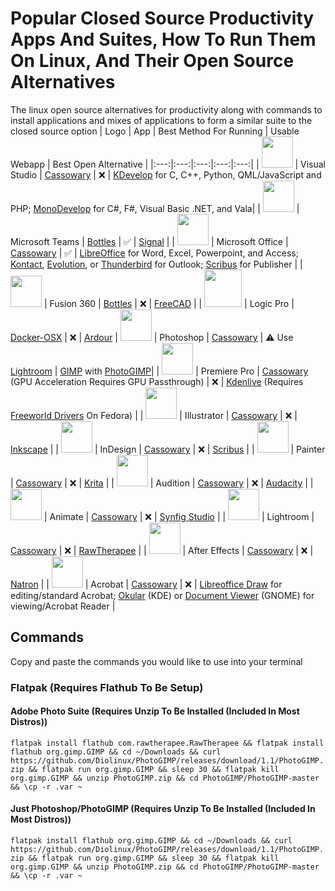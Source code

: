 # Popular Closed Source Productivity Apps And Suites, How To Run Them On Linux, And Their Open Source Alternatives
The linux open source alternatives for productivity along with commands to install applications and mixes of applications to form a similar suite to the closed source option
| Logo | App | Best Method For Running | Usable Webapp | Best Open Alternative |
|:---:|:---:|:---:|:---:|:---:|
| <img src="https://gdm-catalog-fmapi-prod.imgix.net/ProductLogo/1b6d695a-be0d-4aaf-920f-675585b5bb9c.png?auto=format&ixlib=react-9.0.3&w=1074" width="50"> | Visual Studio | [Cassowary](https://github.com/casualsnek/cassowary) | ❌ | [KDevelop](https://kdevelop.org/) for C, C++, Python, QML/JavaScript and PHP; [MonoDevelop](https://www.monodevelop.com/) for C#, F#, Visual Basic .NET, and Vala|
| <img src="https://iconape.com/wp-content/png_logo_vector/microsoft-teams.png" width="50"> | Microsoft Teams | [Bottles](https://usebottles.com/) | ✅ | [Signal](https://flathub.org/apps/org.signal.Signal) |
| <img src="https://clipground.com/images/clipart-no-office-2013-7.png" height="50"> | Microsoft Office | [Cassowary](https://github.com/casualsnek/cassowary) | ✅ | [LibreOffice](https://www.libreoffice.org/) for Word, Excel, Powerpoint, and Access; [Kontact](https://kontact.kde.org/), [Evolution](https://wiki.gnome.org/Apps/Evolution/), or [Thunderbird](https://www.thunderbird.net/en-US/) for Outlook; [Scribus](https://www.scribus.net/) for Publisher |
| <img src="https://cdn.shopify.com/s/files/1/0246/0798/1613/products/autodesk-fusion-360-small-social-400_2000x.png?v=1650012030" width="50"> | Fusion 360 | [Bottles](https://usebottles.com/) | ❌ | [FreeCAD](https://www.freecad.org/index.php) |
| <img src="https://cdn.jim-nielsen.com/macos/1024/logic-pro-2020-12-10.png" width="60"> | Logic Pro | [Docker-OSX](https://github.com/sickcodes/Docker-OSX) | ❌ | [Ardour](https://ardour.org/)
| <img src="https://www.adobe.com/content/dam/cc/icons/photoshop.svg" width="50"> | Photoshop | [Cassowary](https://github.com/casualsnek/cassowary) | ⚠ Use [Lightroom](https://lightroom.adobe.com/) | [GIMP](https://www.gimp.org/) with [PhotoGIMP](https://github.com/Diolinux/PhotoGIMP)|
| <img src="https://www.adobe.com/content/dam/cc/icons/premiere.svg" width="50"> | Premiere Pro | [Cassowary](https://github.com/casualsnek/cassowary) (GPU Acceleration Requires GPU Passthrough) | ❌ | [Kdenlive](https://kdenlive.org/en/) (Requires [Freeworld Drivers](/pages/micropages/Kdenlive%20Hardware%20Acceleration%20On%20Fedora.md) On Fedora) |
| <img src="https://www.adobe.com/content/dam/cc/icons/illustrator.svg" width="50"> | Illustrator | [Cassowary](https://github.com/casualsnek/cassowary) | ❌ | [Inkscape](https://inkscape.org/) |
| <img src="https://www.adobe.com/content/dam/cc/icons/indesign.svg" width="50"> | InDesign | [Cassowary](https://github.com/casualsnek/cassowary) | ❌ | [Scribus](https://www.scribus.net/) |
| <img src="https://www.adobe.com/content/dam/cc/icons/pt_appicon_256.svg" width="50"> | Painter | [Cassowary](https://github.com/casualsnek/cassowary) | ❌ | [Krita](https://krita.org/) |
| <img src="https://www.adobe.com/content/dam/shared/images/product-icons/svg/audition.svg" width="50"> | Audition | [Cassowary](https://github.com/casualsnek/cassowary) | ❌ | [Audacity](https://www.audacityteam.org/) |
| <img src="https://www.adobe.com/content/dam/shared/images/product-icons/svg/animate.svg" width="50"> | Animate | [Cassowary](https://github.com/casualsnek/cassowary) | ❌ | [Synfig Studio](https://synfig.gumroad.com/l/synfig) |
| <img src="https://www.adobe.com/content/dam/shared/images/product-icons/svg/lightroom.svg" width="50"> | Lightroom | [Cassowary](https://github.com/casualsnek/cassowary) | ❌ | [RawTherapee](https://rawtherapee.com/) |
| <img src="https://www.adobe.com/content/dam/shared/images/product-icons/svg/after-effects.svg" width="50"> | After Effects | [Cassowary](https://github.com/casualsnek/cassowary) | ❌ | [Natron](https://natrongithub.github.io/) |
| <img src="https://www.adobe.com/content/dam/shared/images/product-icons/svg/acrobat.svg" width="50"> | Acrobat |  [Cassowary](https://github.com/casualsnek/cassowary) | ❌ | [Libreoffice Draw](https://www.libreoffice.org/discover/draw/) for editing/standard Acrobat; [Okular](https://okular.kde.org/) (KDE) or [Document Viewer](https://apps.gnome.org/app/org.gnome.Evince/) (GNOME) for viewing/Acrobat Reader |
## Commands
Copy and paste the commands you would like to use into your terminal
### Flatpak (Requires Flathub To Be Setup)
#### Adobe Photo Suite (Requires Unzip To Be Installed (Included In Most Distros))
```flatpak install flathub com.rawtherapee.RawTherapee && flatpak install flathub org.gimp.GIMP && cd ~/Downloads && curl https://github.com/Diolinux/PhotoGIMP/releases/download/1.1/PhotoGIMP.zip && flatpak run org.gimp.GIMP && sleep 30 && flatpak kill org.gimp.GIMP && unzip PhotoGIMP.zip && cd PhotoGIMP/PhotoGIMP-master && \cp -r .var ~```
#### Just Photoshop/PhotoGIMP (Requires Unzip To Be Installed (Included In Most Distros))
```flatpak install flathub org.gimp.GIMP && cd ~/Downloads && curl https://github.com/Diolinux/PhotoGIMP/releases/download/1.1/PhotoGIMP.zip && flatpak run org.gimp.GIMP && sleep 30 && flatpak kill org.gimp.GIMP && unzip PhotoGIMP.zip && cd PhotoGIMP/PhotoGIMP-master && \cp -r .var ~```
